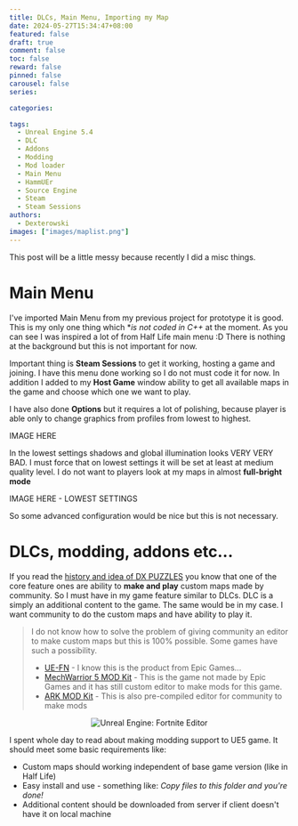 ```yaml
---
title: DLCs, Main Menu, Importing my Map
date: 2024-05-27T15:34:47+08:00
featured: false
draft: true
comment: false
toc: false
reward: false
pinned: false
carousel: false
series:

categories:

tags: 
  - Unreal Engine 5.4
  - DLC
  - Addons
  - Modding
  - Mod loader
  - Main Menu
  - HammUEr
  - Source Engine
  - Steam
  - Steam Sessions
authors:
  - Dexterowski
images: ["images/maplist.png"]
---
```


This post will be a little messy because recently I did a misc things.

# Main Menu

I've imported Main Menu from my previous project for prototype it is good. This is my only one thing which **is not coded in C++* at the moment. As you can see I was inspired a lot of from Half Life main menu :D There is nothing at the background but this is not important for now.

Important thing is **Steam Sessions** to get it working, hosting a game and joining. I have this menu done working so I do not must code it for now. In addition I added to my **Host Game** window ability to get all available maps in the game and choose which one we want to play.

I have also done **Options** but it requires a lot of polishing, because player is able only to change graphics from profiles from lowest to highest.

IMAGE HERE

 In the lowest settings shadows and global illumination looks VERY VERY BAD. I must force that on lowest settings it will be set at least at medium quality level. I do not want to players look at my maps in almost **full-bright mode**

 IMAGE HERE - LOWEST SETTINGS

 So some advanced configuration would be nice but this is not necessary.

 # DLCs, modding, addons etc...

 If you read the [history and idea of DX PUZZLES](../what-is-dxpuzzles/index.md) you know that one of the core feature ones are ability to **make and play** custom maps made by community. So I must have in my game feature similar to DLCs. DLC is a simply an additional content to the game. The same would be in my case. I want community to do the custom maps and have ability to play it.

 > I do not know how to solve the problem of giving community an editor to make custom maps but this is 100% possible. Some games have such a possibility. 
 > * [UE-FN](https://dev.epicgames.com/community/fortnite/getting-started/uefn) - I know this is the product from Epic Games...
 > * [MechWarrior 5 MOD Kit](https://store.epicgames.com/en-US/p/mechwarrior-5--mod-editor) - This is the game not made by Epic Games and it has still custom editor to make mods for this game.
 > * [ARK MOD Kit](https://store.epicgames.com/pl/p/ark--modkit) - This is also pre-compiled editor for community to make mods


<center>

![](https://devotedstudios.com/wp-content/uploads/2023/05/EpdxkcWXMAIKtvL.webp "Unreal Engine: Fortnite Editor")

</center>


 I spent whole day to read about making modding support to UE5 game. It should meet some basic requirements like:
 * Custom maps should working independent of base game version (like in Half Life)
 * Easy install and use - something like: *Copy files to this folder and you're done!*
 * Additional content should be downloaded from server if client doesn't have it on local machine
